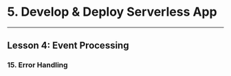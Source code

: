 # 5. Develop & Deploy Serverless App
___

## Lesson 4: Event Processing

### 15. Error Handling





